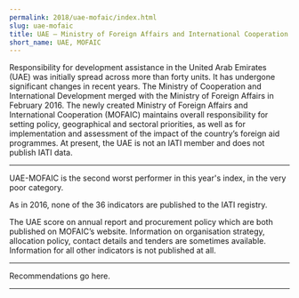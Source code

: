 ```yaml
---
permalink: 2018/uae-mofaic/index.html
slug: uae-mofaic
title: UAE – Ministry of Foreign Affairs and International Cooperation (MOFAIC)
short_name: UAE, MOFAIC
---
```


Responsibility for development assistance in the United Arab Emirates (UAE) was initially spread across more than forty units. It has undergone significant changes in recent years. The Ministry of Cooperation and International Development merged with the Ministry of Foreign Affairs in February 2016. The newly created Ministry of Foreign Affairs and International Cooperation (MOFAIC) maintains overall responsibility for setting policy, geographical and sectoral priorities, as well as for implementation and assessment of the impact of the country’s foreign aid programmes. At present, the UAE is not an IATI member and does not publish IATI data. 

---

UAE-MOFAIC is the second worst performer in this year's index, in the very poor category.

As in 2016, none of the 36 indicators are published to the IATI registry. 

The UAE score on annual report and procurement policy which are both published on MOFAIC’s website. Information on organisation strategy, allocation policy, contact details and tenders are sometimes available. Information for all other indicators is not published at all. 


---

Recommendations go here.

---
